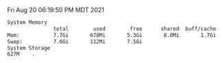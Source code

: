 Fri Aug 20 06:19:50 PM MDT 2021
```bash
System Memory
               total        used        free      shared  buff/cache   available
Mem:           7.7Gi       678Mi       5.3Gi       8.0Mi       1.7Gi       6.7Gi
Swap:          7.6Gi       112Mi       7.5Gi
System Storage
627M	.
```
```bash
